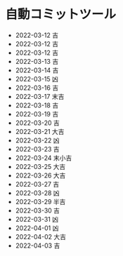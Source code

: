 # 自動コミットツール
- 2022-03-12 吉
- 2022-03-12 吉
- 2022-03-12 吉
- 2022-03-13 吉
- 2022-03-14 吉
- 2022-03-15 凶
- 2022-03-16 吉
- 2022-03-17 末吉
- 2022-03-18 吉
- 2022-03-19 吉
- 2022-03-20 吉
- 2022-03-21 大吉
- 2022-03-22 凶
- 2022-03-23 吉
- 2022-03-24 末小吉
- 2022-03-25 大吉
- 2022-03-26 大吉
- 2022-03-27 吉
- 2022-03-28 凶
- 2022-03-29 半吉
- 2022-03-30 吉
- 2022-03-31 凶
- 2022-04-01 凶
- 2022-04-02 大吉
- 2022-04-03 吉
